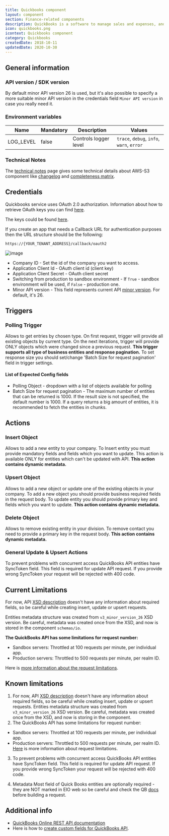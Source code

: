 ```yaml
---
title: Quickbooks component
layout: component
section: Finance-related components
description: QuickBooks is a software to manage sales and expenses, and keep track of daily transactions.
icon: quickbooks.png
icontext: Quickbooks component
category: Quickbooks
createdDate: 2018-10-11
updatedDate: 2020-10-30
---
```


## General information

### API version / SDK version

By default minor API version 26 is used, but it's also possible to specify a more suitable minor API version in the credentials field `Minor API version` in case you really need it.

### Environment variables

|Name|Mandatory|Description|Values|
|----|---------|-----------|------|
|LOG_LEVEL| false | Controls logger level | `trace`, `debug`, `info`, `warn`, `error` |

### Technical Notes

The [technical notes](technical-notes) page gives some technical details about AWS-S3 component like [changelog](/components/quickbooks/technical-notes#changelog) and [completeness matrix](/components/quickbooks/technical-notes#completeness-matrix).

## Credentials

Quickbooks service uses OAuth 2.0 authorization.
Information about how to retrieve OAuth keys you can find [here](https://developer.intuit.com/docs/00_quickbooks_online/1_get_started/40_get_development_keys).

The keys could be found [here](https://developer.intuit.com/v2/ui#/app/appdetail/{{application_id}}/{{application_id}}/keys).

If you create an app that needs a Callback URL for authentication purposes then the URL structure should be the following:

`https://{YOUR_TENANT_ADDRESS}/callback/oauth2`

![image](https://user-images.githubusercontent.com/16806832/97473962-3f026180-1954-11eb-9e5a-7288cab5fdbd.png)

* Company ID - Set the id of the company you want to access.
* Application Client Id - OAuth client id (client key)
* Application Client Secret - OAuth client secret
* Switching from production to sandbox environment - If `True` - sandbox environment will be used, if `False` - production one.
* Minor API version - This field represents current API [minor version](https://developer.intuit.com/app/developer/qbo/docs/develop/explore-the-quickbooks-online-api/minor-versions#minor-version-summary). For default, it's 26.

## Triggers

### Polling Trigger

Allows to get entries by chosen type. On first request, trigger will provide all existing objects by current type.
On the next iterations, trigger will provide ONLY objects which were changed since a previous request. **This trigger supports all type of business entities and response pagination.** To set response size you should set/change 'Batch Size for request pagination' field in trigger settings.

#### List of Expected Config fields

 * Polling Object - dropdown with a list of objects available for polling
 * Batch Size for request pagination - The maximum number of entities that can be returned is 1000. If the result size is not specified, the default number is 1000. If a query returns a big amount of entities, it is recommended to fetch the entities in chunks.

## Actions

### Insert Object

Allows to add a new entity to your company. To Insert entity you must provide
mandatory fields and fields which you want to update. This action is available
ONLY for entities which can't be updated with API. **This action contains dynamic metadata.**

### Upsert Object

Allows to add a new object or update one of the existing objects in your company.
To add a new object you should provide business required fields in the request body.
To update entity you should provide primary key and fields which you want to update.
**This action contains dynamic metadata.**

### Delete Object

Allows to remove existing entity in your division. To remove contact you need to
provide a primary key in the request body. **This action contains dynamic metadata.**

### General Update & Upsert Actions

To prevent problems with concurrent access QuickBooks API entities have SyncToken
field. This field is required for update API request.
If you provide wrong SyncToken your request will be rejected with 400 code.

## Current Limitations

For now, API [XSD description](https://developer.intuit.com/docs/00_quickbooks_online/2_build/20_explore_the_quickbooks_online_api/80_minor_versions) doesn't have any information
about required fields, so be careful while creating insert, update or upsert requests.

Entities metadata structure was created from `v3_minor_version_26` XSD version.
Be careful, metadata was created once from the XSD, and now is stored in the component `schemas/io`.

**The QuickBooks API has some limitations for request number:**

*   Sandbox servers: Throttled at 100 requests per minute, per individual app.
*   Production servers: Throttled to 500 requests per minute, per realm ID.

Here is [more information about the request limitations](https://developer.intuit.com/docs/00_quickbooks_online/2_build/20_explore_the_quickbooks_online_api/80_minor_versions).

## Known limitations

1. For now, API [XSD description](https://developer.intuit.com/docs/00_quickbooks_online/2_build/20_explore_the_quickbooks_online_api/80_minor_versions) doesn't have any information about required fields, so be careful while creating insert, update or upsert requests.
Entities metadata structure was created from ` v3_minor_version_26 ` XSD version.
Be careful, metadata was created once from the XSD, and now is storing in the component.
2. The QuickBooks API has some limitations for request number:
- Sandbox servers: Throttled at 100 requests per minute, per individual app.
- Production servers: Throttled to 500 requests per minute, per realm ID.
[Here](https://developer.intuit.com/docs/00_quickbooks_online/2_build/20_explore_the_quickbooks_online_api/80_minor_versions) is more information about request limitations.

3. To prevent problems with concurrent access QuickBooks API entities have SyncToken field. This field is required for update API request. If you provide wrong SyncToken your request will be rejected with 400 code.

4. Metadata
Most field of Quick Books entities are optionally required - they are NOT marked in EIO web so be careful and
check the QB [docs](https://developer.intuit.com/app/developer/qbo/docs/api/accounting/most-commonly-used/account)
before building a request.

## Additional info

*  [QuickBooks Online REST API documentation](https://developer.intuit.com/docs/00_quickbooks_online/2_build/20_explore_the_quickbooks_online_api)
*  Here is how to [create custom fields for QuickBooks API](https://developer.intuit.com/docs/00_quickbooks_online/2_build/60_tutorials/0040_create_custom_fields).
